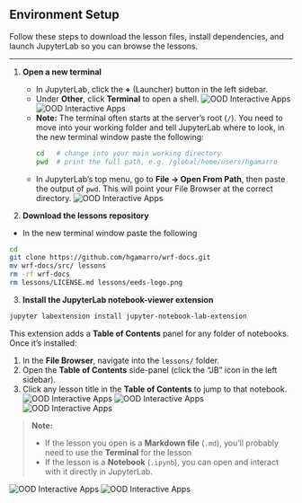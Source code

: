 ## Environment Setup

Follow these steps to download the lesson files, install dependencies, and launch JupyterLab so you can browse the lessons.

---
1. **Open a new terminal**  
   - In JupyterLab, click the **+** (Launcher) button in the left sidebar.  
   - Under **Other**, click **Terminal** to open a shell.
![OOD Interactive Apps](./img/b1.png)
![OOD Interactive Apps](./img/b2.png)
   - **Note:** The terminal often starts at the server’s root (`/`). You need to move into your working folder and tell JupyterLab where to look, in the new terminal window paste the following:
     ```bash
     cd   # change into your main working directory
     pwd  # print the full path, e.g. /global/home/users/hgamarro
     ```
   - In JupyterLab’s top menu, go to **File → Open From Path**, then paste the output of `pwd`. This will point your File Browser at the correct directory.
![OOD Interactive Apps](./img/b3.png)

2. **Download the lessons repository**
- In the new terminal window paste the following 
```bash
cd
git clone https://github.com/hgamarro/wrf-docs.git
mv wrf-docs/src/ lessons
rm -rf wrf-docs
rm lessons/LICENSE.md lessons/eeds-logo.png
```

3. **Install the JupyterLab notebook-viewer extension**  
```bash
jupyter labextension install jupyter-notebook-lab-extension
```
This extension adds a **Table of Contents** panel for any folder of notebooks. Once it’s installed:

1. In the **File Browser**, navigate into the `lessons/` folder.  
2. Open the **Table of Contents** side-panel (click the “JB” icon in the left sidebar).  
3. Click any lesson title in the **Table of Contents** to jump to that notebook.
![OOD Interactive Apps](./img/b4.png)
![OOD Interactive Apps](./img/b5.png)
![OOD Interactive Apps](./img/b6.png)

> **Note:**  
> - If the lesson you open is a **Markdown file** (`.md`), you’ll probably need to use the **Terminal** for the lesson 
> - If the lesson is a **Notebook** (`.ipynb`), you can open and interact with it directly in JupyterLab.  

![OOD Interactive Apps](./img/b7.png)
![OOD Interactive Apps](./img/b8.png)









<!-- 3. **Install required Python packages**  
```bash
conda install -c conda-forge \
  numpy \
  pandas \
  matplotlib \
  xarray \
  netcdf4 \
  -y
``` -->





